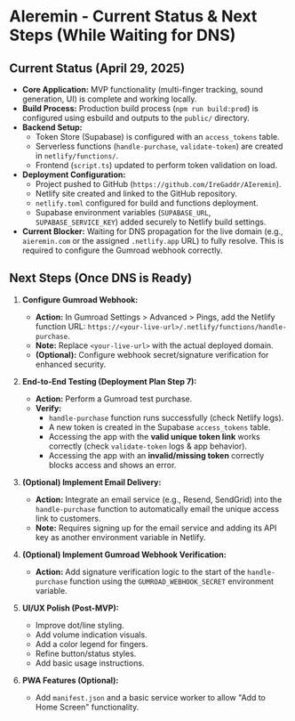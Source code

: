 # AIeremin - Current Status & Next Steps (While Waiting for DNS)

## Current Status (April 29, 2025)

*   **Core Application:** MVP functionality (multi-finger tracking, sound generation, UI) is complete and working locally.
*   **Build Process:** Production build process (`npm run build:prod`) is configured using esbuild and outputs to the `public/` directory.
*   **Backend Setup:**
    *   Token Store (Supabase) is configured with an `access_tokens` table.
    *   Serverless functions (`handle-purchase`, `validate-token`) are created in `netlify/functions/`.
    *   Frontend (`script.ts`) updated to perform token validation on load.
*   **Deployment Configuration:**
    *   Project pushed to GitHub (`https://github.com/IreGaddr/AIeremin`).
    *   Netlify site created and linked to the GitHub repository.
    *   `netlify.toml` configured for build and functions deployment.
    *   Supabase environment variables (`SUPABASE_URL`, `SUPABASE_SERVICE_KEY`) added securely to Netlify build settings.
*   **Current Blocker:** Waiting for DNS propagation for the live domain (e.g., `aieremin.com` or the assigned `.netlify.app` URL) to fully resolve. This is required to configure the Gumroad webhook correctly.

## Next Steps (Once DNS is Ready)

1.  **Configure Gumroad Webhook:**
    *   **Action:** In Gumroad Settings > Advanced > Pings, add the Netlify function URL: `https://<your-live-url>/.netlify/functions/handle-purchase`.
    *   **Note:** Replace `<your-live-url>` with the actual deployed domain.
    *   **(Optional):** Configure webhook secret/signature verification for enhanced security.

2.  **End-to-End Testing (Deployment Plan Step 7):**
    *   **Action:** Perform a Gumroad test purchase.
    *   **Verify:**
        *   `handle-purchase` function runs successfully (check Netlify logs).
        *   A new token is created in the Supabase `access_tokens` table.
        *   Accessing the app with the **valid unique token link** works correctly (check `validate-token` logs & app behavior).
        *   Accessing the app with an **invalid/missing token** correctly blocks access and shows an error.

3.  **(Optional) Implement Email Delivery:**
    *   **Action:** Integrate an email service (e.g., Resend, SendGrid) into the `handle-purchase` function to automatically email the unique access link to customers.
    *   **Note:** Requires signing up for the email service and adding its API key as another environment variable in Netlify.

4.  **(Optional) Implement Gumroad Webhook Verification:**
    *   **Action:** Add signature verification logic to the start of the `handle-purchase` function using the `GUMROAD_WEBHOOK_SECRET` environment variable.

5.  **UI/UX Polish (Post-MVP):**
    *   Improve dot/line styling.
    *   Add volume indication visuals.
    *   Add a color legend for fingers.
    *   Refine button/status styles.
    *   Add basic usage instructions.

6.  **PWA Features (Optional):**
    *   Add `manifest.json` and a basic service worker to allow "Add to Home Screen" functionality. 